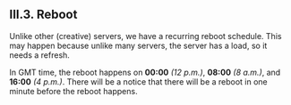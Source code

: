 <h2>III.3. Reboot</h2>

Unlike other (creative) servers, we have a recurring reboot schedule. This may happen because unlike many servers, the server has a load, so it needs a refresh.

In GMT time, the reboot happens on **00:00** *(12 p.m.)*, **08:00** *(8 a.m.)*, and **16:00** *(4 p.m.)*. There will be a notice that there will be a reboot in one minute before the reboot happens.
